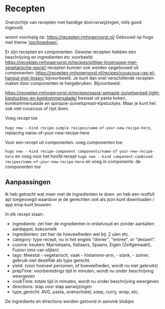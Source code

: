 # Recepten

Overzichtje van recepten met handige doorverwijzingen,
mits goed ingevuld. 

woont voorlopig op: <https://recepten.rmhogervorst.nl/>
Gebouwd op hugo met theme ['gochowdown'](https://github.com/seanlane/gochowdown).

Er zijn recepten en componenten. Gewone recepten hebben een beschrijving en ingredienten etc
voorbeeld: <https://recepten.rmhogervorst.nl/recipes/pittige-linzensoep-met-vegetarische-worst/> 
recepten kunnen ook worden opgebouwd uit componenten: <https://recepten.rmhogervorst.nl/recipes/couscous-ras-el-hanout-met-linzen/> bijvoorbeeld.
Je kunt dan snel verschillende recepten maken door componenten te hergebruiken. Bijvoorbeeld:

<https://recepten.rmhogervorst.nl/recipes/pasta-spinazie-zuivelspread-light-kipstuckjes-en-komkommersalade/> 
bestaat uit pasta koken, komkommersalade en spinazie-zuivelspread-kipstuckjes. 
Maar je kunt het ook met couscous of rijst doen.  

Voeg recept toe

`hugo new --kind recipe-simple recipes/name-of-your-new-recipe-here`, replacing name-of-your-new-recipe-here

Voor een recept uit componenten. voeg componenten toe

`hugo new --kind recipe-component components/name-of-your-new-recipe-here`
en voeg voor het hoofd recept 
`hugo new --kind component-combined recipes/name-of-your-new-recipe-here`
en voeg in components: de componenten toe


## Aanpassingen
Ik heb getracht wat meer met de ingredienten te doen. en heb een restfull api toegevoegd waardoor je de gerechten ook als json kunt downloaden / app erop kunt bouwen.

In elk recept staan:
- ingredients: zet hier de ingredienten in enkelvoud en zonder aantallen: aardappel, kokosmelk
- ingredienten: zet hier de hoeveelheden wel bij: 2 uien etc.
- category: type recept, nu in het engels "dinner", "entree", or "dessert".
- cuisine: keuken: Marrokaans, Italiaans, Spaans, Eigen (Zelfgemaakt), Fusion (mix van stijlen)
- tags: Meestal  - vegetarisch, vaak - histamine-arm, - slank, - zomer, gebruik niet dezelfde als type gerecht.
- yield: (voor hoeveel personen, of hoeveelheden, wordt nu niet gebruikt)
- prepTime: voorbereidings tijd in minuten, wordt nu onder beschrijving weergeven
- cookTime: totale tijd in minuten, wordt nu onder beschrijving weergeven
- directions: stap voor stap aanwijzingen 
- type_gerecht:  AVG, pasta, ovenschotel, soep, curry, wrap, etc.

De ingredients en directions worden getoond in aanvink blokjes